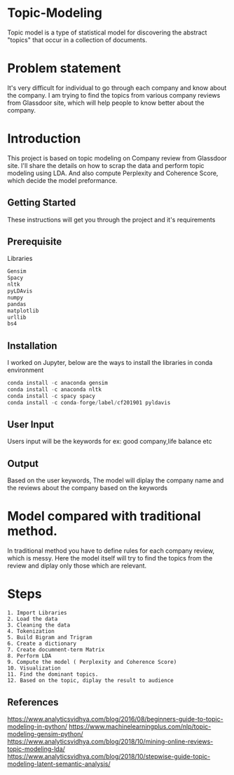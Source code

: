 # Topic-Modeling
Topic model is a type of statistical model for discovering the abstract "topics" that occur in a collection of documents.

# Problem statement
It's very difficult for individual to go through each company and know about the company. I am trying to find the topics from various company reviews from Glassdoor site, which will help people to know better about the company.

# Introduction
This project is based on topic modeling on Company review from Glassdoor site. I'll share the details on how to scrap the data and perform topic modeling using LDA. And also compute Perplexity and Coherence Score, which decide the model preformance.

## Getting Started
These instructions will get you through the project and it's requirements

## Prerequisite
Libraries
```python
Gensim
Spacy
nltk
pyLDAvis
numpy
pandas
matplotlib
urllib
bs4
```

## Installation
I worked on Jupyter, below are the ways to install the libraries in conda environment

```python
conda install -c anaconda gensim
conda install -c anaconda nltk
conda install -c spacy spacy
conda install -c conda-forge/label/cf201901 pyldavis
```
## User Input
Users input will be the keywords for ex: good company,life balance etc

## Output
Based on the user keywords, The model will diplay the company name and the reviews about the company based on the keywords

# Model compared with traditional method.
In traditional method you have to define rules for each company review, which is messy. Here the model itself will try to find the topics from the review and diplay only those which are relevant.

# Steps
```
1. Import Libraries
2. Load the data
3. Cleaning the data
4. Tokenization
5. Build Bigram and Trigram
6. Create a dictionary
7. Create documnent-term Matrix
8. Perform LDA
9. Compute the model ( Perplexity and Coherence Score)
10. Visualization
11. Find the dominant topics.
12. Based on the topic, diplay the result to audience
```

## References
https://www.analyticsvidhya.com/blog/2016/08/beginners-guide-to-topic-modeling-in-python/
https://www.machinelearningplus.com/nlp/topic-modeling-gensim-python/
https://www.analyticsvidhya.com/blog/2018/10/mining-online-reviews-topic-modeling-lda/
https://www.analyticsvidhya.com/blog/2018/10/stepwise-guide-topic-modeling-latent-semantic-analysis/
